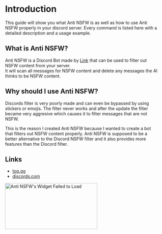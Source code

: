# Introduction

This guide will show you what Anti NSFW is as well as how to use Anti NSFW properly in your discord server.
Every command is listed here with a detailed description and a usage example.

## What is Anti NSFW?

Anti NSFW is a Discord Bot made by [Link](https://top.gg/user/476662199872651264) that can be used to filter out NSFW content from your server. <br />
It will scan all messages for NSFW content and delete any messages the AI thinks to be NSFW content.

## Why should I use Anti NSFW?

Discords filter is very poorly made and can even be bypassed by using stickers or emojis.
The filter never works and after the update the filter became very aggresive which causes it to filter messages that are not NSFW.

This is the reason I created Anti NSFW because I wanted to create a bot that filters out NSFW content properly.
Anti NSFW is supposed to be a better alternative to the Discord NSFW filter and it also provides more features than the Discord filter.

## Links

-   [top.gg](https://top.gg/bot/706054368318980138)
-   [discords.com](https://discords.com/bots/bot/706054368318980138)

<a href="https://discords.com/bots/bots/706054368318980138" >
    <img src="https://discords.com/bots/api/bot/706054368318980138/widget"
        width="300"
        height="150"
        title="Visit Anti NSFW listed on Discords.com!"
        alt="Anti NSFW's Widget Failed to Load"
    />
</a>
